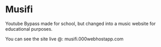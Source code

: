 # Musifi
Youtube Bypass made for school, but changed into a music website for educational purposes.

You can see the site live @: musifi.000webhostapp.com
